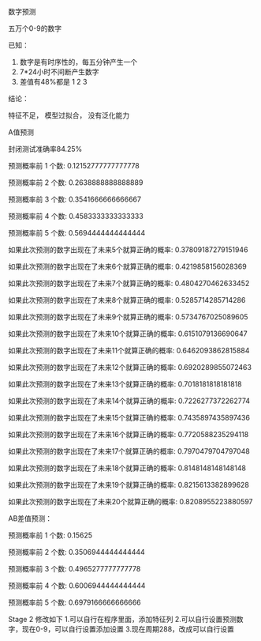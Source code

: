 数字预测

五万个0-9的数字

已知：

1. 数字是有时序性的，每五分钟产生一个
2. 7\*24小时不间断产生数字
3. 差值有48%都是 1 2 3


结论：

特征不足， 模型过拟合， 没有泛化能力

A值预测

封闭测试准确率84.25%

预测概率前 1 个数: 0.12152777777777778

预测概率前 2 个数: 0.2638888888888889

预测概率前 3 个数: 0.3541666666666667

预测概率前 4 个数: 0.4583333333333333

预测概率前 5 个数: 0.5694444444444444

如果此次预测的数字出现在了未来5个就算正确的概率: 0.37809187279151946

如果此次预测的数字出现在了未来6个就算正确的概率: 0.4219858156028369

如果此次预测的数字出现在了未来7个就算正确的概率: 0.4804270462633452

如果此次预测的数字出现在了未来8个就算正确的概率: 0.5285714285714286

如果此次预测的数字出现在了未来9个就算正确的概率: 0.5734767025089605

如果此次预测的数字出现在了未来10个就算正确的概率: 0.6151079136690647

如果此次预测的数字出现在了未来11个就算正确的概率: 0.6462093862815884

如果此次预测的数字出现在了未来12个就算正确的概率: 0.6920289855072463

如果此次预测的数字出现在了未来13个就算正确的概率: 0.7018181818181818

如果此次预测的数字出现在了未来14个就算正确的概率: 0.7226277372262774

如果此次预测的数字出现在了未来15个就算正确的概率: 0.7435897435897436

如果此次预测的数字出现在了未来16个就算正确的概率: 0.7720588235294118

如果此次预测的数字出现在了未来17个就算正确的概率: 0.7970479704797048

如果此次预测的数字出现在了未来18个就算正确的概率: 0.8148148148148148

如果此次预测的数字出现在了未来19个就算正确的概率: 0.8215613382899628

如果此次预测的数字出现在了未来20个就算正确的概率: 0.8208955223880597


AB差值预测：

预测概率前 1 个数: 0.15625

预测概率前 2 个数: 0.3506944444444444

预测概率前 3 个数: 0.4965277777777778

预测概率前 4 个数: 0.6006944444444444

预测概率前 5 个数: 0.6979166666666666

Stage 2
修改如下
1.可以自行在程序里面，添加特征列
2.可以自行设置预测数字，现在0-9，可以自行设置添加设置
3.现在周期288，改成可以自行设置

